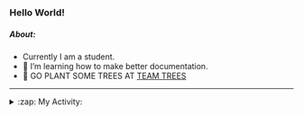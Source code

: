 ### Hello World!

##### About:
- Currently I am a student.
- 🌱 I’m learning how to make better documentation.
- 🌱 GO PLANT SOME TREES AT [TEAM TREES](https://teamtrees.org/)

---
<details>
  <summary>:zap: My Activity:</summary>
  
<!--START_SECTION:waka-->
![Code Time](http://img.shields.io/badge/Code%20Time-1%2C152%20hrs%2042%20mins-blue)

**I'm a Night 🦉** 

```text
🌞 Morning                1424 commits        ██░░░░░░░░░░░░░░░░░░░░░░░   09.19 % 
🌆 Daytime                5493 commits        █████████░░░░░░░░░░░░░░░░   35.46 % 
🌃 Evening                4457 commits        ███████░░░░░░░░░░░░░░░░░░   28.78 % 
🌙 Night                  4115 commits        ███████░░░░░░░░░░░░░░░░░░   26.57 % 
```
📅 **I'm Most Productive on Wednesday** 

```text
Monday                   2327 commits        ████░░░░░░░░░░░░░░░░░░░░░   15.02 % 
Tuesday                  2022 commits        ███░░░░░░░░░░░░░░░░░░░░░░   13.05 % 
Wednesday                3582 commits        ██████░░░░░░░░░░░░░░░░░░░   23.13 % 
Thursday                 1914 commits        ███░░░░░░░░░░░░░░░░░░░░░░   12.36 % 
Friday                   1519 commits        ██░░░░░░░░░░░░░░░░░░░░░░░   09.81 % 
Saturday                 1383 commits        ██░░░░░░░░░░░░░░░░░░░░░░░   08.93 % 
Sunday                   2742 commits        ████░░░░░░░░░░░░░░░░░░░░░   17.70 % 
```


📊 **This Week I Spent My Time On** 

```text
🔥 Editors: 
VS Code                  5 hrs 49 mins       █████████████████████████   100.00 % 

🐱‍💻 Projects: 
giveth-dapps-v2          3 hrs 20 mins       ██████████████░░░░░░░░░░░   57.34 % 
praise                   2 hrs 28 mins       ███████████░░░░░░░░░░░░░░   42.66 % 
```


 Last Updated on 15/07/2023 22:10:51 UTC
<!--END_SECTION:waka-->
</details>
